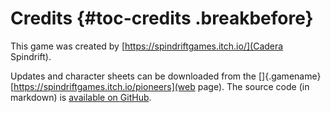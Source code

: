 # Credits {#toc-credits .breakbefore}

This game was created by 
[https://spindriftgames.itch.io/](Cadera Spindrift).

Updates and character sheets can be downloaded from
the []{.gamename} [https://spindriftgames.itch.io/pioneers](web page).
The source code (in markdown) is
[available on GitHub](https://github.com/caderaspindrift/pioneers).

